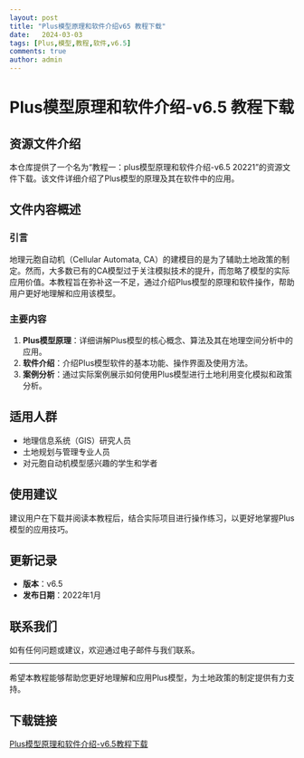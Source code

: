 ```yaml
---
layout: post
title: "Plus模型原理和软件介绍v65 教程下载"
date:   2024-03-03
tags: [Plus,模型,教程,软件,v6.5]
comments: true
author: admin
---
```

# Plus模型原理和软件介绍-v6.5 教程下载

## 资源文件介绍

本仓库提供了一个名为“教程一：plus模型原理和软件介绍-v6.5  20221”的资源文件下载。该文件详细介绍了Plus模型的原理及其在软件中的应用。

## 文件内容概述

### 引言
地理元胞自动机（Cellular Automata, CA）的建模目的是为了辅助土地政策的制定。然而，大多数已有的CA模型过于关注模拟技术的提升，而忽略了模型的实际应用价值。本教程旨在弥补这一不足，通过介绍Plus模型的原理和软件操作，帮助用户更好地理解和应用该模型。

### 主要内容
1. **Plus模型原理**：详细讲解Plus模型的核心概念、算法及其在地理空间分析中的应用。
2. **软件介绍**：介绍Plus模型软件的基本功能、操作界面及使用方法。
3. **案例分析**：通过实际案例展示如何使用Plus模型进行土地利用变化模拟和政策分析。

## 适用人群
- 地理信息系统（GIS）研究人员
- 土地规划与管理专业人员
- 对元胞自动机模型感兴趣的学生和学者

## 使用建议
建议用户在下载并阅读本教程后，结合实际项目进行操作练习，以更好地掌握Plus模型的应用技巧。

## 更新记录
- **版本**：v6.5
- **发布日期**：2022年1月

## 联系我们
如有任何问题或建议，欢迎通过电子邮件与我们联系。

---

希望本教程能够帮助您更好地理解和应用Plus模型，为土地政策的制定提供有力支持。

## 下载链接

[Plus模型原理和软件介绍-v6.5教程下载](https://pan.quark.cn/s/3be909f3ee79)
